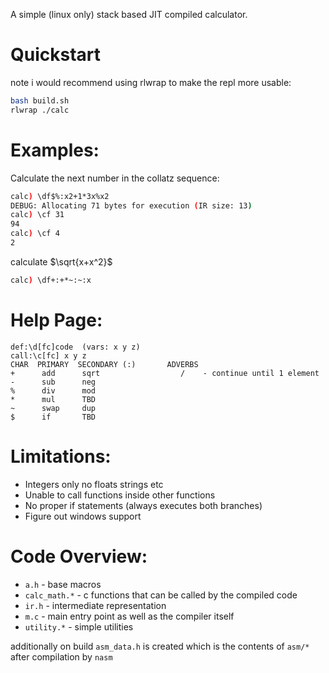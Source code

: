 A simple (linux only) stack based JIT compiled calculator.

# Quickstart
note i would recommend using rlwrap to make the repl more usable:
```bash
bash build.sh
rlwrap ./calc
```

# Examples:

Calculate the next number in the collatz sequence:
```bash
calc) \df$%:x2+1*3x%x2
DEBUG: Allocating 71 bytes for execution (IR size: 13)
calc) \cf 31
94
calc) \cf 4
2
```

calculate $\sqrt{x+x^2}$
```bash
calc) \df+:+*~:~:x
```

# Help Page:

```
def:\d[fc]code  (vars: x y z)
call:\c[fc] x y z
CHAR  PRIMARY  SECONDARY (:)       ADVERBS
+      add      sqrt                  /    - continue until 1 element
-      sub      neg
%      div      mod
*      mul      TBD
~      swap     dup
$      if       TBD
```

# Limitations:

- Integers only no floats strings etc
- Unable to call functions inside other functions
- No proper if statements (always executes both branches)
- Figure out windows support

# Code Overview:
- `a.h` - base macros
- `calc_math.*` - c functions that can be called by the compiled code
- `ir.h` - intermediate representation
- `m.c` - main entry point as well as the compiler itself
- `utility.*` - simple utilities 

additionally on build `asm_data.h` is created which is the contents of `asm/*` after compilation by `nasm`